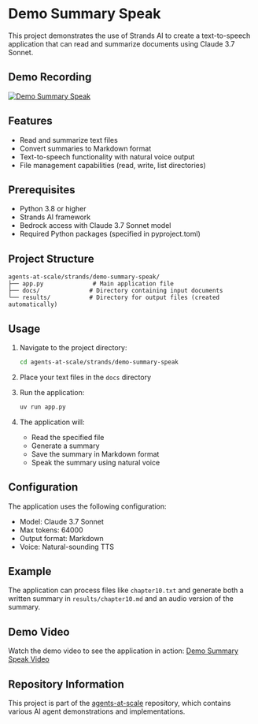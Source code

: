 # Demo Summary Speak

This project demonstrates the use of Strands AI to create a text-to-speech application that can read and summarize documents using Claude 3.7 Sonnet.

## Demo Recording

[![Demo Summary Speak](https://img.youtube.com/vi/J3JaXz8hOxM/0.jpg)](https://youtu.be/J3JaXz8hOxM)

## Features

- Read and summarize text files
- Convert summaries to Markdown format
- Text-to-speech functionality with natural voice output
- File management capabilities (read, write, list directories)

## Prerequisites

- Python 3.8 or higher
- Strands AI framework
- Bedrock access with Claude 3.7 Sonnet model
- Required Python packages (specified in pyproject.toml)

## Project Structure

```
agents-at-scale/strands/demo-summary-speak/
├── app.py              # Main application file
├── docs/              # Directory containing input documents
└── results/           # Directory for output files (created automatically)
```

## Usage

1. Navigate to the project directory:
   ```bash
   cd agents-at-scale/strands/demo-summary-speak
   ```

2. Place your text files in the `docs` directory

3. Run the application:
   ```bash
   uv run app.py
   ```

4. The application will:
   - Read the specified file
   - Generate a summary
   - Save the summary in Markdown format
   - Speak the summary using natural voice

## Configuration

The application uses the following configuration:
- Model: Claude 3.7 Sonnet
- Max tokens: 64000
- Output format: Markdown
- Voice: Natural-sounding TTS

## Example

The application can process files like `chapter10.txt` and generate both a written summary in `results/chapter10.md` and an audio version of the summary.

## Demo Video

Watch the demo video to see the application in action:
[Demo Summary Speak Video](https://youtu.be/J3JaXz8hOxM)

## Repository Information

This project is part of the [agents-at-scale](https://github.com/debnsuma/agents-at-scale) repository, which contains various AI agent demonstrations and implementations.
